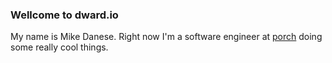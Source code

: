 ### Wellcome to dward.io

My name is Mike Danese. Right now I'm a software engineer at [porch](http://porch.com) doing some really cool things.